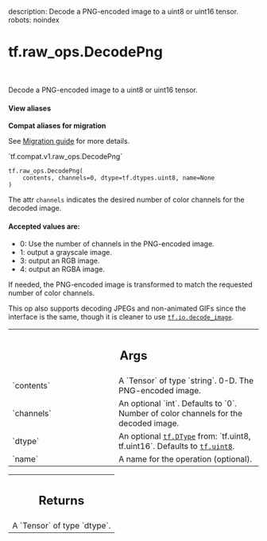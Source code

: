 description: Decode a PNG-encoded image to a uint8 or uint16 tensor.
robots: noindex

# tf.raw_ops.DecodePng

<!-- Insert buttons and diff -->

<table class="tfo-notebook-buttons tfo-api nocontent" align="left">

</table>



Decode a PNG-encoded image to a uint8 or uint16 tensor.

<section class="expandable">
  <h4 class="showalways">View aliases</h4>
  <p>
<b>Compat aliases for migration</b>
<p>See
<a href="https://www.tensorflow.org/guide/migrate">Migration guide</a> for
more details.</p>
<p>`tf.compat.v1.raw_ops.DecodePng`</p>
</p>
</section>

<pre class="devsite-click-to-copy prettyprint lang-py tfo-signature-link">
<code>tf.raw_ops.DecodePng(
    contents, channels=0, dtype=tf.dtypes.uint8, name=None
)
</code></pre>



<!-- Placeholder for "Used in" -->

The attr `channels` indicates the desired number of color channels for the
decoded image.

#### Accepted values are:



*   0: Use the number of channels in the PNG-encoded image.
*   1: output a grayscale image.
*   3: output an RGB image.
*   4: output an RGBA image.

If needed, the PNG-encoded image is transformed to match the requested number
of color channels.

This op also supports decoding JPEGs and non-animated GIFs since the interface
is the same, though it is cleaner to use <a href="../../tf/io/decode_image.md"><code>tf.io.decode_image</code></a>.

<!-- Tabular view -->
 <table class="responsive fixed orange">
<colgroup><col width="214px"><col></colgroup>
<tr><th colspan="2"><h2 class="add-link">Args</h2></th></tr>

<tr>
<td>
`contents`
</td>
<td>
A `Tensor` of type `string`. 0-D.  The PNG-encoded image.
</td>
</tr><tr>
<td>
`channels`
</td>
<td>
An optional `int`. Defaults to `0`.
Number of color channels for the decoded image.
</td>
</tr><tr>
<td>
`dtype`
</td>
<td>
An optional <a href="../../tf/dtypes/DType.md"><code>tf.DType</code></a> from: `tf.uint8, tf.uint16`. Defaults to <a href="../../tf.md#uint8"><code>tf.uint8</code></a>.
</td>
</tr><tr>
<td>
`name`
</td>
<td>
A name for the operation (optional).
</td>
</tr>
</table>



<!-- Tabular view -->
 <table class="responsive fixed orange">
<colgroup><col width="214px"><col></colgroup>
<tr><th colspan="2"><h2 class="add-link">Returns</h2></th></tr>
<tr class="alt">
<td colspan="2">
A `Tensor` of type `dtype`.
</td>
</tr>

</table>

